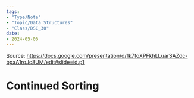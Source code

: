 ```yaml
---
tags:
- "Type/Note"
- "Topic/Data_Structures"
- "Class/DSC_30"
date:
- 2024-05-06
---
```


Source: https://docs.google.com/presentation/d/1k7foXPFkhLLuarSAZdc-bpaA1roJc8UM/edit#slide=id.p1

# Continued Sorting
